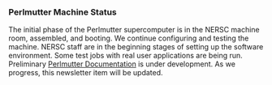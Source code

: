 ### Perlmutter Machine Status

The initial phase of the Perlmutter supercomputer is in the NERSC machine room, 
assembled, and booting. We continue configuring and testing the machine. NERSC 
staff are in the beginning stages of setting up the software environment. Some
test jobs with real user applications are being run. Preliminary 
[Perlmutter Documentation](https://docs.nersc.gov/systems/perlmutter/) 
is under development. As we progress, this newsletter item will be updated.
